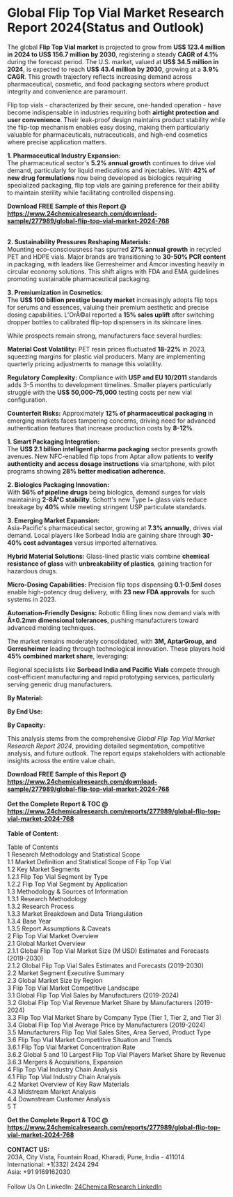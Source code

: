 <h1>Global Flip Top Vial Market Research Report 2024(Status and Outlook)</h1><p>The global <strong>Flip Top Vial market</strong> is projected to grow from <strong>US$ 123.4 million in 2024 to US$ 156.7 million by 2030</strong>, registering a steady <strong>CAGR of 4.1%</strong> during the forecast period. The U.S. market, valued at <strong>US$ 34.5 million in 2024</strong>, is expected to reach <strong>US$ 43.4 million by 2030</strong>, growing at a <strong>3.9% CAGR</strong>. This growth trajectory reflects increasing demand across pharmaceutical, cosmetic, and food packaging sectors where product integrity and convenience are paramount.</p><p>Flip top vials - characterized by their secure, one-handed operation - have become indispensable in industries requiring both <strong>airtight protection and user convenience</strong>. Their leak-proof design maintains product stability while the flip-top mechanism enables easy dosing, making them particularly valuable for pharmaceuticals, nutraceuticals, and high-end cosmetics where precise application matters.</p><p><strong>1. Pharmaceutical Industry Expansion:</strong><br>
The pharmaceutical sector's <strong>5.2% annual growth</strong> continues to drive vial demand, particularly for liquid medications and injectables. With <strong>42% of new drug formulations</strong> now being developed as biologics requiring specialized packaging, flip top vials are gaining preference for their ability to maintain sterility while facilitating controlled dispensing.</p><div><b>Download FREE Sample of this Report @ 
            <a href="https://www.24chemicalresearch.com/download-sample/277989/global-flip-top-vial-market-2024-768">
            https://www.24chemicalresearch.com/download-sample/277989/global-flip-top-vial-market-2024-768</a></b></div><br><p><strong>2. Sustainability Pressures Reshaping Materials:</strong><br>
Mounting eco-consciousness has spurred <strong>27% annual growth</strong> in recycled PET and HDPE vials. Major brands are transitioning to <strong>30-50% PCR content</strong> in packaging, with leaders like Gerresheimer and Amcor investing heavily in circular economy solutions. This shift aligns with FDA and EMA guidelines promoting sustainable pharmaceutical packaging.</p><p><strong>3. Premiumization in Cosmetics:</strong><br>
The <strong>US$ 100 billion prestige beauty market</strong> increasingly adopts flip tops for serums and essences, valuing their premium aesthetic and precise dosing capabilities. L'OrÃ©al reported a <strong>15% sales uplift</strong> after switching dropper bottles to calibrated flip-top dispensers in its skincare lines.</p><p>While prospects remain strong, manufacturers face several hurdles:</p><p><strong>Material Cost Volatility:</strong> PET resin prices fluctuated <strong>18-22%</strong> in 2023, squeezing margins for plastic vial producers. Many are implementing quarterly pricing adjustments to manage this volatility.</p><p><strong>Regulatory Complexity:</strong> Compliance with <strong>USP  and EU 10/2011</strong> standards adds 3-5 months to development timelines. Smaller players particularly struggle with the <strong>US$ 50,000-75,000</strong> testing costs per new vial configuration.</p><p><strong>Counterfeit Risks:</strong> Approximately <strong>12% of pharmaceutical packaging</strong> in emerging markets faces tampering concerns, driving need for advanced authentication features that increase production costs by <strong>8-12%</strong>.</p><p><strong>1. Smart Packaging Integration:</strong><br>
The <strong>US$ 2.1 billion intelligent pharma packaging</strong> sector presents growth avenues. New NFC-enabled flip tops from Aptar allow patients to <strong>verify authenticity and access dosage instructions</strong> via smartphone, with pilot programs showing <strong>28% better medication adherence</strong>.</p><p><strong>2. Biologics Packaging Innovation:</strong><br>
With <strong>56% of pipeline drugs</strong> being biologics, demand surges for vials maintaining <strong>2-8Â°C stability</strong>. Schott's new Type I+ glass vials reduce breakage by <strong>40%</strong> while meeting stringent USP particulate standards.</p><p><strong>3. Emerging Market Expansion:</strong><br>
Asia-Pacific's pharmaceutical sector, growing at <strong>7.3% annually</strong>, drives vial demand. Local players like Sorbead India are gaining share through <strong>30-40% cost advantages</strong> versus imported alternatives.</p><p><strong>Hybrid Material Solutions:</strong> Glass-lined plastic vials combine <strong>chemical resistance of glass</strong> with <strong>unbreakability of plastics</strong>, gaining traction for hazardous drugs.</p><p><strong>Micro-Dosing Capabilities:</strong> Precision flip tops dispensing <strong>0.1-0.5ml</strong> doses enable high-potency drug delivery, with <strong>23 new FDA approvals</strong> for such systems in 2023.</p><p><strong>Automation-Friendly Designs:</strong> Robotic filling lines now demand vials with <strong>Â±0.2mm dimensional tolerances</strong>, pushing manufacturers toward advanced molding techniques.</p><p>The market remains moderately consolidated, with <strong>3M, AptarGroup, and Gerresheimer</strong> leading through technological innovation. These players hold <strong>45% combined market share</strong>, leveraging:</p><p>Regional specialists like <strong>Sorbead India and Pacific Vials</strong> compete through cost-efficient manufacturing and rapid prototyping services, particularly serving generic drug manufacturers.</p><p><strong>By Material:</strong></p><p><strong>By End Use:</strong></p><p><strong>By Capacity:</strong></p><p>This analysis stems from the comprehensive <em>Global Flip Top Vial Market Research Report 2024</em>, providing detailed segmentation, competitive analysis, and future outlook. The report equips stakeholders with actionable insights across the entire value chain.</p><div><b>Download FREE Sample of this Report @ 
            <a href="https://www.24chemicalresearch.com/download-sample/277989/global-flip-top-vial-market-2024-768">
            https://www.24chemicalresearch.com/download-sample/277989/global-flip-top-vial-market-2024-768</a></b></div><br><div><b>Get the Complete Report & TOC @ 
            <a href="https://www.24chemicalresearch.com/reports/277989/global-flip-top-vial-market-2024-768">
            https://www.24chemicalresearch.com/reports/277989/global-flip-top-vial-market-2024-768</a></b></div><br>
            <b>Table of Content:</b><p>Table of Contents<br />
1 Research Methodology and Statistical Scope<br />
1.1 Market Definition and Statistical Scope of Flip Top Vial<br />
1.2 Key Market Segments<br />
1.2.1 Flip Top Vial Segment by Type<br />
1.2.2 Flip Top Vial Segment by Application<br />
1.3 Methodology & Sources of Information<br />
1.3.1 Research Methodology<br />
1.3.2 Research Process<br />
1.3.3 Market Breakdown and Data Triangulation<br />
1.3.4 Base Year<br />
1.3.5 Report Assumptions & Caveats<br />
2 Flip Top Vial Market Overview<br />
2.1 Global Market Overview<br />
2.1.1 Global Flip Top Vial Market Size (M USD) Estimates and Forecasts (2019-2030)<br />
2.1.2 Global Flip Top Vial Sales Estimates and Forecasts (2019-2030)<br />
2.2 Market Segment Executive Summary<br />
2.3 Global Market Size by Region<br />
3 Flip Top Vial Market Competitive Landscape<br />
3.1 Global Flip Top Vial Sales by Manufacturers (2019-2024)<br />
3.2 Global Flip Top Vial Revenue Market Share by Manufacturers (2019-2024)<br />
3.3 Flip Top Vial Market Share by Company Type (Tier 1, Tier 2, and Tier 3)<br />
3.4 Global Flip Top Vial Average Price by Manufacturers (2019-2024)<br />
3.5 Manufacturers Flip Top Vial Sales Sites, Area Served, Product Type<br />
3.6 Flip Top Vial Market Competitive Situation and Trends<br />
3.6.1 Flip Top Vial Market Concentration Rate<br />
3.6.2 Global 5 and 10 Largest Flip Top Vial Players Market Share by Revenue<br />
3.6.3 Mergers & Acquisitions, Expansion<br />
4 Flip Top Vial Industry Chain Analysis<br />
4.1 Flip Top Vial Industry Chain Analysis<br />
4.2 Market Overview of Key Raw Materials<br />
4.3 Midstream Market Analysis<br />
4.4 Downstream Customer Analysis<br />
5 T</p><div><b>Get the Complete Report & TOC @ 
            <a href="https://www.24chemicalresearch.com/reports/277989/global-flip-top-vial-market-2024-768">
            https://www.24chemicalresearch.com/reports/277989/global-flip-top-vial-market-2024-768</a></b></div><br><b>CONTACT US:</b><br>
            203A, City Vista, Fountain Road, Kharadi, Pune, India - 411014<br>
            International: +1(332) 2424 294<br>
            Asia: +91 9169162030 <br><br>
            Follow Us On LinkedIn: <a href="https://www.linkedin.com/company/24chemicalresearch/">24ChemicalResearch LinkedIn</a>
